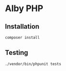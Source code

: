 # Alby PHP

## Installation

```bash
composer install
```

## Testing

```bash
./vendor/bin/phpunit tests
```
